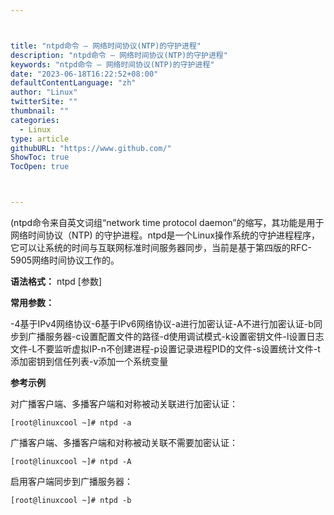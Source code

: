 ```yaml
---



title: "ntpd命令 – 网络时间协议(NTP)的守护进程"
description: "ntpd命令 – 网络时间协议(NTP)的守护进程"
keywords: "ntpd命令 – 网络时间协议(NTP)的守护进程"
date: "2023-06-18T16:22:52+08:00"
defaultContentLanguage: "zh"
author: "Linux"
twitterSite: ""
thumbnail: ""
categories:
  - Linux
type: article
githubURL: "https://www.github.com/"
ShowToc: true
TocOpen: true



---
```


(ntpd命令来自英文词组“network time protocol daemon”的缩写，其功能是用于网络时间协议（NTP) 的守护进程。ntpd是一个Linux操作系统的守护进程程序，它可以让系统的时间与互联网标准时间服务器同步，当前是基于第四版的RFC-5905网络时间协议工作的。

**语法格式：** ntpd [参数]

**常用参数：**

-4基于IPv4网络协议-6基于IPv6网络协议-a进行加密认证-A不进行加密认证-b同步到广播服务器-c设置配置文件的路径-d使用调试模式-k设置密钥文件-l设置日志文件-L不要监听虚拟IP-n不创建进程-p设置记录进程PID的文件-s设置统计文件-t添加密钥到信任列表-v添加一个系统变量

**参考示例**

对广播客户端、多播客户端和对称被动关联进行加密认证：

```
[root@linuxcool ~]# ntpd -a
```

广播客户端、多播客户端和对称被动关联不需要加密认证：

```
[root@linuxcool ~]# ntpd -A
```

启用客户端同步到广播服务器：

```
[root@linuxcool ~]# ntpd -b
```